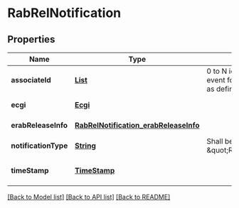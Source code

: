 # RabRelNotification
## Properties

Name | Type | Description | Notes
------------ | ------------- | ------------- | -------------
**associateId** | [**List**](AssociateId.md) | 0 to N identifiers to bind the event for a specific UE or flow as defined below. | [optional] [default to null]
**ecgi** | [**Ecgi**](Ecgi.md) |  | [default to null]
**erabReleaseInfo** | [**RabRelNotification_erabReleaseInfo**](RabRelNotification_erabReleaseInfo.md) |  | [default to null]
**notificationType** | [**String**](string.md) | Shall be set to \&quot;RabRelNotification\&quot;. | [default to null]
**timeStamp** | [**TimeStamp**](TimeStamp.md) |  | [optional] [default to null]

[[Back to Model list]](../README.md#documentation-for-models) [[Back to API list]](../README.md#documentation-for-api-endpoints) [[Back to README]](../README.md)

